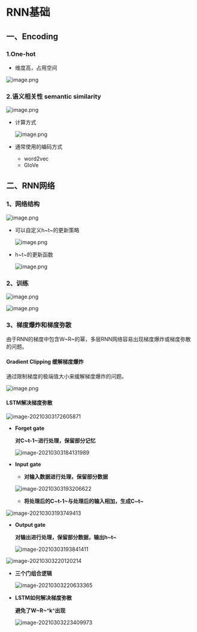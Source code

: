 # RNN基础

## 一、Encoding

### 1.One-hot

- 维度高，占用空间

![image.png](RNN.assets/20210301215956-1ti9fs7-image.png)

### 2.语义相关性 semantic similarity

![image.png](RNN.assets/20210301220521-1ksfujk-image.png)

- 计算方式

  ![image.png](RNN.assets/20210301222143-fsp4v4t-image.png)
- 通常使用的编码方式

  - word2vec
  - GloVe

## 二、RNN网络

### 1、网络结构

![image.png](RNN.assets/20210302180838-e9bdfq9-image.png)

- 可以自定义h~t~的更新策略

  ![image.png](RNN.assets/20210302181516-qdkdisg-image.png)

- h~t~的更新函数

  ![image.png](RNN.assets/20210302181721-088hiir-image.png)

### 2、训练

![image.png](RNN.assets/20210302213027-bleqimq-image.png)

![image.png](RNN.assets/20210302214545-qgkx9hi-image.png)

### 3、梯度爆炸和梯度弥散

由于RNN的梯度中包含W~R~的幂，多层RNN网络容易出现梯度爆炸或梯度弥散的问题。

#### Gradient Clipping 缓解梯度爆炸

通过限制梯度的极端值大小来缓解梯度爆炸的问题。

![image.png](RNN.assets/20210303151923-m1bt4y9-image.png)

#### LSTM解决梯度弥散

![image-20210303172605871](RNN.assets/image-20210303172605871.png)

- **Forget gate**

  **对C~t-1~进行处理，保留部分记忆**

  ![image-20210303184131989](RNN.assets/image-20210303184131989.png)

- **Input gate**

  - **对输入数据进行处理，保留部分数据**

  ![image-20210303193206622](RNN.assets/image-20210303193206622.png)

  - **将处理后的C~t-1~与处理后的输入相加，生成C~t~**

![image-20210303193749413](RNN.assets/image-20210303193749413.png)

- **Output gate**

  **对输出进行处理，保留部分数据，输出h~t~**

  ![image-20210303193841411](RNN.assets/image-20210303193841411.png)

![image-20210303220120214](RNN.assets/image-20210303220120214.png)

- **三个门组合逻辑**

  ![image-20210303220633365](RNN.assets/image-20210303220633365.png)

- **LSTM如何解决梯度弥散**

  **避免了W~R~^k^出现**

  

  ![image-20210303223409973](RNN.assets/image-20210303223409973.png)

